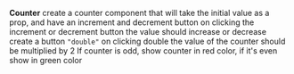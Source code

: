 **Counter**
create a counter component that will take the initial value as a prop, and have an increment and decrement button
on clicking the increment or decrement button the value should increase or decrease
create a button ``"double"``
on clicking double the value of the counter should be multiplied by 2
If counter is odd, show counter in red color, if it's even show in green color